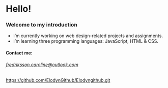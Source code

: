 # Hello!
### Welcome to my introduction

- I’m currently working on web design-related projects and assignments.
- I’m learning three programming languages: JavaScript, HTML & CSS.
#### Contact me:
###### fredriksson.caroline@outlook.com

https://github.com/ElodynGithub/Elodyngithub.git


